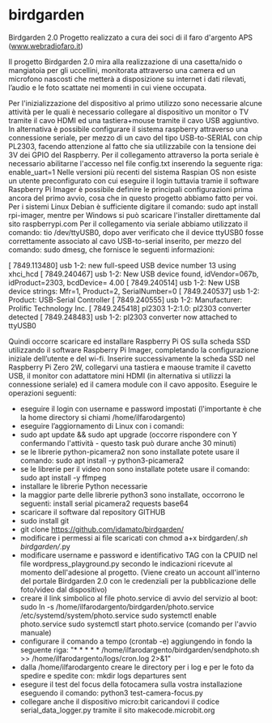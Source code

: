 # birdgarden
Birdgarden 2.0
Progetto realizzato a cura dei soci di il faro d'argento APS (www.webradiofaro.it)
 
Il progetto Birdgarden 2.0 mira alla realizzazione di una casetta/nido o mangiatoia per gli uccellini, monitorata attraverso una camera ed un microfono nascosti che metterà a disposizione su internet i dati rilevati, l’audio e le foto scattate nei momenti in cui viene occupata. 

Per l'inizializzazione del dispositivo al primo utilizzo sono necessarie alcune attività per le quali è necessario collegare al dispositivo un monitor o TV tramite il cavo HDMI ed una tastiera+mouse tramite il cavo USB aggiuntivo. In alternativa è possibile configurare il sistema raspberry attraverso una connessione seriale, per mezzo di un cavo del tipo USB-to-SERIAL con chip PL2303, facendo attenzione al fatto che sia utilizzabile con la tensione dei 3V dei GPIO del Raspberry.
Per il collegamento attraverso la porta seriale è necessario abilitarne l'accesso nel file config.txt inserendo la seguente riga: enable_uart=1
Nelle versioni più recenti del sistema Raspian OS non esiste un utente preconfigurato con cui eseguire il login tuttavia tramie il software Raspberry Pi Imager è possibile definire le principali configurazioni prima ancora del primo avvio, cosa che in questo progetto abbiamo fatto per voi. Per i sistemi Linux Debian è sufficiente digitare il comando: sudo apt install rpi-imager, mentre per Windows si può scaricare l'installer direttamente dal sito raspberrypi.com
Per il collegamento via seriale abbiamo utilizzato il comando: tio /dev/ttyUSB0, dopo aver verificato che il device ttyUSB0 fosse correttamente associato al cavo USB-to-serial inserito, per mezzo del comando: sudo dmesg, che fornisce le seguenti informazioni:

[ 7849.113480] usb 1-2: new full-speed USB device number 13 using xhci_hcd
[ 7849.240467] usb 1-2: New USB device found, idVendor=067b, idProduct=2303, bcdDevice= 4.00
[ 7849.240514] usb 1-2: New USB device strings: Mfr=1, Product=2, SerialNumber=0
[ 7849.240537] usb 1-2: Product: USB-Serial Controller
[ 7849.240555] usb 1-2: Manufacturer: Prolific Technology Inc.
[ 7849.245418] pl2303 1-2:1.0: pl2303 converter detected
[ 7849.248483] usb 1-2: pl2303 converter now attached to ttyUSB0


Quindi occorre scaricare ed installare Raspberry Pi OS sulla scheda SSD utilizzando il software Raspberry Pi Imager, completando la configurazione iniziale dell’utente e del wi-fi. Inserire successivamente la scheda SSD nel Raspberry Pi Zero 2W, collegarvi una tastiera e maouse tramite il cavetto USB, il monitor con adattatore mini HDMI (in alternativa si utilizzi la connessione seriale) ed il camera module con il cavo apposito.
Eseguire le operazioni seguenti:

- eseguire il login con username e password impostati (l'importante è che la home directory si chiami /home/ilfarodargento)
- eseguire l’aggiornamento di Linux con i comandi:
- sudo apt update && sudo apt upgrade (occorre rispondere con Y confermando l'attività - questo task può durare anche 30 minuti)
- se le librerie python-picamera2 non sono installate potete usare il comando: sudo apt install -y python3-picamera2
- se le librerie per il video non sono installate potete usare il comando: sudo apt install -y ffmpeg
- installare le librerie Python necessarie
- la maggior parte delle librerie python3 sono installate, occorrono le seguenti: install serial picamera2 requests base64
- scaricare il software dal repository GITHUB
- sudo install git
- git clone https://github.com/idamato/birdgarden/
- modificare i permessi ai file scaricati con chmod a+x birdgarden/*.sh birdgarden/*.py
- modificare username e password e identificativo TAG con la CPUID nel file wordpress_playground.py secondo le indicazioni ricevute al momento dell'adesione al progetto. (Viene creato un account all'interno del portale Birdgarden 2.0 con le credenziali per la pubblicazione delle foto/video dal dispositivo)
- creare il link simbolico al file photo.service di avvio del servizio al boot:
  sudo ln -s /home/ilfarodargento/birdgarden/photo.service /etc/systemd/system/photo.service
  sudo systemctl enable photo.service
  sudo systemctl start photo.service (comando per l'avvio manuale)
- configurare il comando a tempo (crontab -e) aggiungendo in fondo la seguente riga:
  "* * * * * /home/ilfarodargento/birdgarden/sendphoto.sh >> /home/ilfarodargento/logs/cron.log 2>&1"
- dalla /home/ilfarodargento creare le directory per i log e per le foto da spedire e spedite con: mkdir logs departures sent
- esegure il test del focus della fotocamera sulla vostra installazione eseguendo il comando: python3 test-camera-focus.py
- collegare anche il dispositivo micro:bit caricandovi il codice serial_data_logger.py tramite il sito makecode.microbit.org





           
